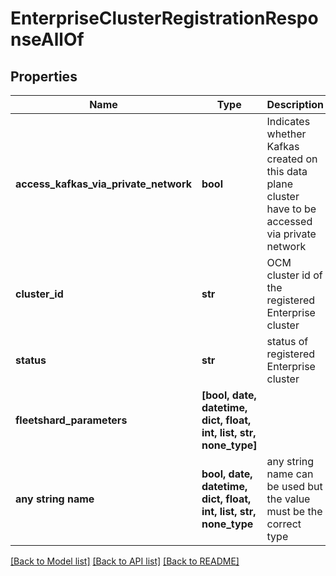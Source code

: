 # EnterpriseClusterRegistrationResponseAllOf


## Properties
Name | Type | Description | Notes
------------ | ------------- | ------------- | -------------
**access_kafkas_via_private_network** | **bool** | Indicates whether Kafkas created on this data plane cluster have to be accessed via private network | 
**cluster_id** | **str** | OCM cluster id of the registered Enterprise cluster | [optional] 
**status** | **str** | status of registered Enterprise cluster | [optional] 
**fleetshard_parameters** | **[bool, date, datetime, dict, float, int, list, str, none_type]** |  | [optional] 
**any string name** | **bool, date, datetime, dict, float, int, list, str, none_type** | any string name can be used but the value must be the correct type | [optional]

[[Back to Model list]](../README.md#documentation-for-models) [[Back to API list]](../README.md#documentation-for-api-endpoints) [[Back to README]](../README.md)


